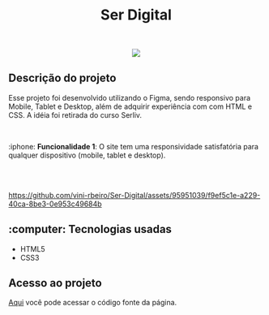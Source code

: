 <h1 align="center">Ser Digital</h1>

<br>
<p align="center">
  <img src="https://img.shields.io/badge/%20STATUS%20-%20CONCLU%C3%8DDO%20%20%20%20-44CC1?style=flat-square"/>
</p>

<h2>Descrição do projeto</h2>

<p>Esse projeto foi desenvolvido utilizando o Figma, sendo responsivo para Mobile, Tablet e Desktop, além de adquirir experiência com com HTML e CSS. A idéia foi retirada do curso Serliv.</p>
<br><p>:iphone: <b>Funcionalidade 1</b>: O site tem uma responsividade satisfatória para qualquer dispositivo (mobile, tablet e desktop).</p> <br><br>

https://github.com/vini-rbeiro/Ser-Digital/assets/95951039/f9ef5c1e-a229-40ca-8be3-0e953c49684b

<h2>:computer: Tecnologias usadas</h2>

<ul>
  <li>HTML5</li>
  <li>CSS3</li>
</ul>

<h2>Acesso ao projeto</h2>

<a href="https://github.com/vini-rbeiro/Ser-Digital">Aqui</a> você pode acessar o código fonte da página.
